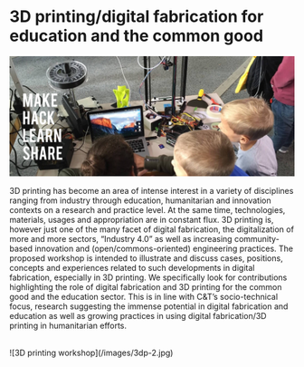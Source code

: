 # 3D printing/digital fabrication for education and the common good

![3D printing workshop](/images/3dp-1.jpg)

3D printing has become an area of intense interest in a variety of disciplines ranging from industry through education, humanitarian and innovation contexts on a research and practice level. At the same time, technologies, materials, usages and appropriation are in constant flux. 3D printing is, however just one of the many facet of digital fabrication, the digitalization of more and more sectors, “Industry 4.0” as well as increasing community-based innovation and (open/commons-oriented) engineering practices. The proposed workshop is intended to illustrate and discuss cases, positions, concepts and experiences related to such developments in digital fabrication, especially in 3D printing. We specifically look for contributions highlighting the role of digital fabrication and 3D printing for the common good and the education sector. This is in line with C&T’s socio-technical focus, research suggesting the immense potential in digital fabrication and education as well as growing practices in using digital fabrication/3D printing in humanitarian efforts.  

</br>
![3D printing workshop](/images/3dp-2.jpg)